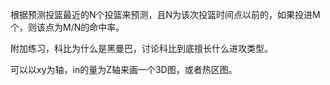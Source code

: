 根据预测投篮最近的N个投篮来预测，且N为该次投篮时间点以前的，如果投进M个，则该点为M/N的命中率。

附加练习，科比为什么是黑曼巴，讨论科比到底擅长什么进攻类型。

可以以xy为轴，in的量为Z轴来画一个3D图，或者热区图。